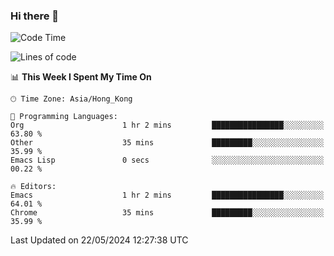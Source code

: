 ### Hi there 👋

<!--
**nicehiro/nicehiro** is a ✨ _special_ ✨ repository because its `README.md` (this file) appears on your GitHub profile.

Here are some ideas to get you started:

- 🔭 I’m currently working on ...
- 🌱 I’m currently learning ...
- 👯 I’m looking to collaborate on ...
- 🤔 I’m looking for help with ...
- 💬 Ask me about ...
- 📫 How to reach me: ...
- 😄 Pronouns: ...
- ⚡ Fun fact: ...
-->

<!--START_SECTION:waka-->
![Code Time](http://img.shields.io/badge/Code%20Time-325%20hrs%2028%20mins-blue)

![Lines of code](https://img.shields.io/badge/From%20Hello%20World%20I%27ve%20Written-2.7%20million%20lines%20of%20code-blue)

📊 **This Week I Spent My Time On** 

```text
🕑︎ Time Zone: Asia/Hong_Kong

💬 Programming Languages: 
Org                      1 hr 2 mins         ████████████████░░░░░░░░░   63.80 % 
Other                    35 mins             █████████░░░░░░░░░░░░░░░░   35.99 % 
Emacs Lisp               0 secs              ░░░░░░░░░░░░░░░░░░░░░░░░░   00.22 % 

🔥 Editors: 
Emacs                    1 hr 2 mins         ████████████████░░░░░░░░░   64.01 % 
Chrome                   35 mins             █████████░░░░░░░░░░░░░░░░   35.99 % 
```


 Last Updated on 22/05/2024 12:27:38 UTC
<!--END_SECTION:waka-->
